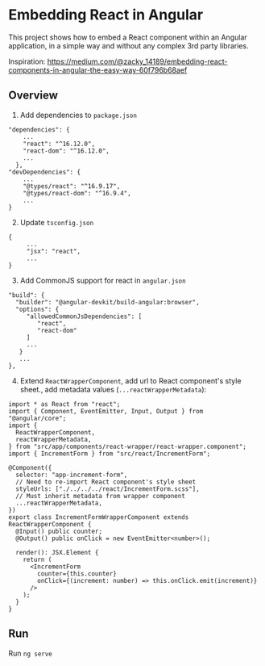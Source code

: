 # Embedding React in Angular

This project shows how to embed a React component within an Angular application, 
in a simple way and without any complex 3rd party libraries. 

Inspiration: https://medium.com/@zacky_14189/embedding-react-components-in-angular-the-easy-way-60f796b68aef

## Overview
1. Add dependencies to `package.json`
```
"dependencies": {
    ...
    "react": "^16.12.0",
    "react-dom": "^16.12.0",
    ...
  },
"devDependencies": {
    ...
    "@types/react": "^16.9.17",
    "@types/react-dom": "^16.9.4",
    ...
}
```


2. Update `tsconfig.json`
```
{
     ... 
     "jsx": "react",
     ...
}
```
3. Add CommonJS support for react in `angular.json`
```
"build": {
  "builder": "@angular-devkit/build-angular:browser",
  "options": {
     "allowedCommonJsDependencies": [
        "react",
        "react-dom"
     ]
     ...
   }
   ...
},
```

4. Extend `ReactWrapperComponent`, add url to React component's style sheet., add metadata values (`...reactWrapperMetadata`):
```
import * as React from "react";
import { Component, EventEmitter, Input, Output } from "@angular/core";
import {
  ReactWrapperComponent,
  reactWrapperMetadata,
} from "src/app/components/react-wrapper/react-wrapper.component";
import { IncrementForm } from "src/react/IncrementForm";

@Component({
  selector: "app-increment-form",
  // Need to re-import React component's style sheet
  styleUrls: ["./../../../react/IncrementForm.scss"],
  // Must inherit metadata from wrapper component
  ...reactWrapperMetadata,
})
export class IncrementFormWrapperComponent extends ReactWrapperComponent {
  @Input() public counter;
  @Output() public onClick = new EventEmitter<number>();

  render(): JSX.Element {
    return (
      <IncrementForm
        counter={this.counter}
        onClick={(increment: number) => this.onClick.emit(increment)}
      />
    );
  }
}
```

## Run

Run `ng serve`
